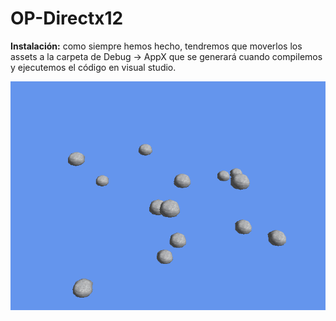 # OP-Directx12

**Instalación:** como siempre hemos hecho, tendremos que moverlos los assets a la carpeta de Debug -> AppX que se generará cuando compilemos y ejecutemos el código en visual studio.


![](Asteroids.gif)
